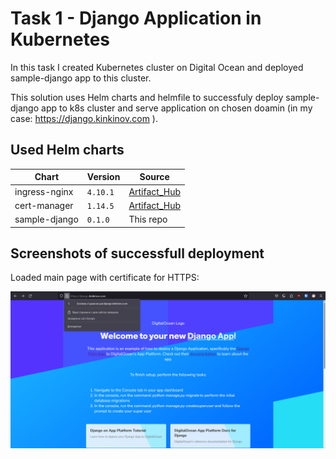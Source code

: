 # Task 1 - Django Application in Kubernetes

In this task I created Kubernetes cluster on Digital Ocean and deployed sample-django app to this cluster.

This solution uses Helm charts and helmfile to successfuly deploy sample-django app to k8s cluster and serve application on chosen doamin (in my case: https://django.kinkinov.com ).

## Used Helm charts

| Chart | Version | Source |
|-------|---------|--------|
| ingress-nginx | `4.10.1` | [Artifact_Hub](https://artifacthub.io/packages/helm/ingress-nginx/ingress-nginx)|
| cert-manager | `1.14.5` | [Artifact_Hub](https://artifacthub.io/packages/helm/cert-manager/cert-manager) |
| sample-django | `0.1.0` | This repo |

## Screenshots of successfull deployment

Loaded main page with certificate for HTTPS:

![alt text](Main%20page%20of%20sample-django%20from%20k8s%20cluster.png)